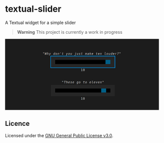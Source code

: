 # textual-slider

A Textual widget for a simple slider

> **Warning**
> This project is currently a work in progress

![screenshot](assets/screenshot.png)

## Licence

Licensed under the [GNU General Public License v3.0](LICENSE).
